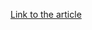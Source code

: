 [Link to the article](https://splunk.com/en_us/blog/security/you-bet-your-lsass-hunting-lsass-access.html)
